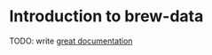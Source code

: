 # Introduction to brew-data

TODO: write [great documentation](http://jacobian.org/writing/what-to-write/)
